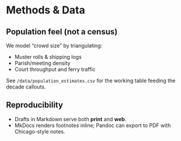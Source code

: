 # Methods & Data

## Population feel (not a census)
We model “crowd size” by triangulating:
- Muster rolls & shipping logs
- Parish/meeting density
- Court throughput and ferry traffic

See `/data/population_estimates.csv` for the working table feeding the decade callouts.

## Reproducibility
- Drafts in Markdown serve both **print** and **web**.
- MkDocs renders footnotes inline; Pandoc can export to PDF with Chicago-style notes.
